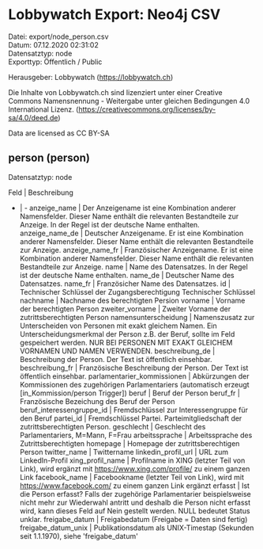 Lobbywatch Export: Neo4j CSV
============================

Datei: export/node_person.csv  
Datum: 07.12.2020 02:31:02  
Datensatztyp: node  
Exporttyp: Öffentlich / Public  

Herausgeber: Lobbywatch (https://lobbywatch.ch)  

Die Inhalte von Lobbywatch.ch sind lizenziert unter einer Creative Commons Namensnennung - Weitergabe unter gleichen Bedingungen 4.0 International Lizenz. (https://creativecommons.org/licenses/by-sa/4.0/deed.de)

Data are licensed as CC BY-SA


## person (person)

Datensatztyp: node

Feld | Beschreibung
- | -
anzeige_name | Der Anzeigename ist eine Kombination anderer Namensfelder. Dieser Name enthält die relevanten Bestandteile zur Anzeige. In der Regel ist der deutsche Name enthalten.
anzeige_name_de | Deutscher Anzeigename. Er ist eine Kombination anderer Namensfelder. Dieser Name enthält die relevanten Bestandteile zur Anzeige.
anzeige_name_fr | Französischer Anzeigename. Er ist eine Kombination anderer Namensfelder. Dieser Name enthält die relevanten Bestandteile zur Anzeige.
name | Name des Datensatzes. In der Regel ist der deutsche Name enthalten.
name_de | Deutscher Name des Datensatzes.
name_fr | Französicher Name des Datensatzes.
id | Technischer Schlüssel der Zugangsberechtigung Technischer Schlüssel
nachname | Nachname des berechtigten Persion
vorname | Vorname der berechtigten Person
zweiter_vorname | Zweiter Vorname der zutrittsberechtigten Person
namensunterscheidung | Namenszusatz zur Unterscheiden von Personen mit exakt gleichem Namen. Ein Unterscheidungsmerkmal der Person z.B. der Beruf, sollte im Feld gespeichert werden. NUR BEI PERSONEN MIT EXAKT GLEICHEM VORNAMEN UND NAMEN VERWENDEN.
beschreibung_de | Beschreibung der Person. Der Text ist öffentlich einsehbar.
beschreibung_fr | Französische Beschreibung der Person. Der Text ist öffentlich einsehbar.
parlamentarier_kommissionen | Abkürzungen der Kommissionen des zugehörigen Parlamentariers (automatisch erzeugt [in_Kommission/person Trigger])
beruf | Beruf der Person
beruf_fr | Französische Bezeichung des Beruf der Person
beruf_interessengruppe_id | Fremdschlüssel zur Interessengruppe für den Beruf
partei_id | Fremdschlüssel Partei. Parteimitgliedschaft der zutrittsberechtigten Person.
geschlecht | Geschlecht des Parlamentariers, M=Mann, F=Frau
arbeitssprache | Arbeitssprache des Zutrittsberechtigten
homepage | Homepage der zutrittsberechtigen Person
twitter_name | Twittername
linkedin_profil_url | URL zum LinkedIn-Profil
xing_profil_name | Profilname in XING (letzter Teil von Link), wird ergänzt mit https://www.xing.com/profile/ zu einem ganzen Link
facebook_name | Facebookname (letzter Teil von Link), wird mit https://www.facebook.com/ zu einem ganzen Link ergänzt
erfasst | Ist die Person erfasst? Falls der zugehörige Parlamentarier beispielsweise nicht mehr zur Wiederwahl antritt und deshalb die Person nicht erfasst wird, kann dieses Feld auf Nein gestellt werden. NULL bedeutet Status unklar.
freigabe_datum | Freigabedatum (Freigabe = Daten sind fertig)
freigabe_datum_unix | Publikationsdatum als UNIX-Timestap (Sekunden seit 1.1.1970), siehe 'freigabe_datum'

